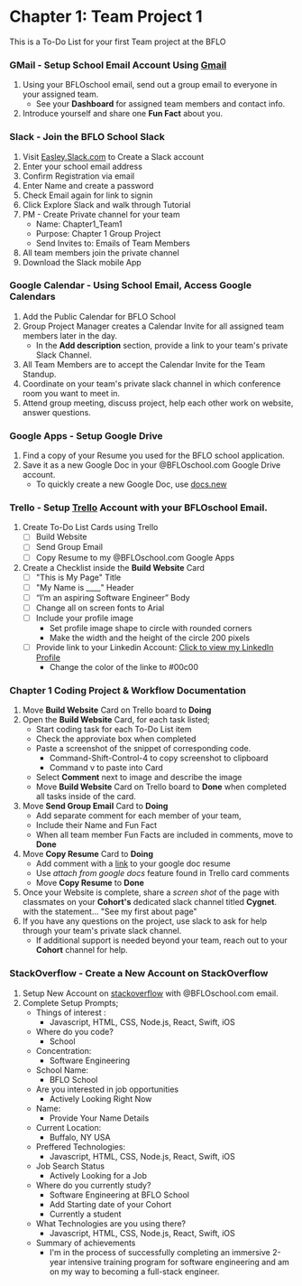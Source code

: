 # Chapter 1:  Team Project 1
This is a To-Do List for your first Team project at the BFLO</school>

### GMail - Setup School Email Account Using [Gmail](https://www.gmail.com "Setup Gmail")
1. Using your BFLOschool email, send out a group email to everyone in your assigned team.
	* See your **Dashboard** for assigned team members and contact info.
2. Introduce yourself and share one **Fun Fact** about you.

### Slack - Join the BFLO School Slack
1. Visit [Easley.Slack.com](https://www.easley.slack.com "Slack") to Create a Slack account 
2. Enter your school email address
2. Confirm Registration via email
4. Enter Name and create a password
5. Check Email again for link to signin
6. Click Explore Slack and walk through Tutorial
7. PM - Create Private channel for your team
	* Name:  Chapter1_Team1
	* Purpose:  Chapter 1 Group Project
	* Send Invites to:  Emails of Team Members
8. All team members join the private channel
9. Download the Slack mobile App

### Google Calendar - Using School Email, Access Google Calendars 
1. Add the Public Calendar for BFLO School
2. Group Project Manager creates a Calendar Invite for all assigned team members later in the day.
	* In the **Add description** section, provide a link to your team's private Slack Channel.
3. All Team Members are to accept the Calendar Invite for the Team Standup.
4. Coordinate on your team's private slack channel in which conference room you want to meet in.
4. Attend group meeting, discuss project, help each other work on website, answer questions.

### Google Apps - Setup Google Drive
1. Find a copy of your Resume you used for the BFLO school application.
2. Save it as a new Google Doc in your @BFLOschool.com Google Drive account.
	- To quickly create a new Google Doc, use [docs.new](https://www.docs.new "New Google Doc")

### Trello -	Setup [Trello](https://www.google.com "Trello") Account with your BFLOschool Email.
1. Create To-Do List Cards using Trello
	- [ ] Build Website
	- [ ] Send Group Email
	- [ ] Copy Resume to my @BFLOschool.com Google Apps

2. Create a Checklist inside the **Build Website** Card
	- [ ] "This is My Page" Title
	- [ ] "My Name is ____" Header
	- [ ] “I’m an aspiring Software Engineer” Body
	- [ ] Change all on screen fonts to Arial
	- [ ] Include your profile image
		- Set profile image shape to circle with rounded corners
		- Make the width and the height of the circle 200 pixels
	- [ ] Provide link to your Linkedin Account: [Click to view my LinkedIn Profile](https://www.linkedin.com/in/axelneff/ "Axel Neff's LinkedIn")
		- Change the color of the linke to #00c00 

### Chapter 1 Coding Project & Workflow Documentation
1. Move **Build Website** Card on Trello board to **Doing**
2. Open the **Build Website** Card, for each task listed;
	* Start coding task for each To-Do List item
	* Check the approviate box when completed
	* Paste a screenshot of the snippet of corresponding code.
		- Command-Shift-Control-4 to copy screenshot to clipboard
		- Command v to paste into Card
	* Select **Comment** next to image and describe the image
	* Move **Build Website** Card on Trello board to **Done** when completed all tasks inside of the card.
3. Move **Send Group Email** Card to **Doing**
	* Add separate comment for each member of your team,
	* Include their Name and Fun Fact
	* When all team member Fun Facts are included in comments, move to **Done**
4. Move **Copy Resume** Card to **Doing**
	* Add comment with a [link](https://www.drive.google.com "Google Docs") to your google doc resume
	* Use *attach from google docs* feature found in Trello card comments
	* Move **Copy Resume** to **Done**
5. Once your Website is complete, share a *screen shot* of the page with classmates on your **Cohort's** dedicated slack channel titled **Cygnet**. with the statement... "See my first about page"
7. If you have any questions on the project, use slack to ask for help through your team's private slack channel.
	* If additional support is needed beyond your team, reach out to your **Cohort** channel for help.



### StackOverflow - Create a New Account on StackOverflow
1. Setup New Account on [stackoverflow](https://stackoverflow.com/users/signup?ssrc=head&returnurl=%2fusers%2fstory%2fcurrent "stackoverflow signup") with @BFLOschool.com email. 
2. Complete Setup Prompts;
	* Things of interest  :
		- Javascript, HTML, CSS, Node.js, React, Swift, iOS
	* Where do you code?
		- School
	* Concentration:
		- Software Engineering
	* School Name:
		- BFLO School
	* Are you interested in job opportunities
		- Actively Looking Right Now
	* Name:
		- Provide Your Name Details
	* Current Location:
		- Buffalo, NY USA
	* Preffered Technologies:
		- Javascript, HTML, CSS, Node.js, React, Swift, iOS
	* Job Search Status
		- Actively Looking for a Job
	* Where do you currently study?
		- Software Engineering at BFLO School
		- Add Starting date of your Cohort
		- Currently a student
	*  What Technologies are you using there?
		- Javascript, HTML, CSS, Node.js, React, Swift, iOS
	* Summary of achievements
		- I'm in the process of successfully completing an immersive 2-year intensive training program for software engineering and am on my way to becoming a full-stack engineer.
